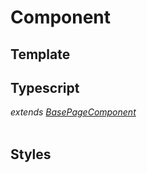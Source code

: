 # Component

## Template

## Typescript
*extends [BasePageComponent](/Docs/src/app/components/pages/BasePage.md)*<br><br>
## Styles